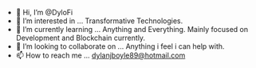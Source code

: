 - 👋 Hi, I’m @DyloFi
- 👀 I’m interested in ... Transformative Technologies.
- 🌱 I’m currently learning ... Anything and Everything. Mainly focused on Development and Blockchain currently.
- 💞️ I’m looking to collaborate on ... Anything i feel i can help with.
- 📫 How to reach me ... dylanjboyle89@hotmail.com

<!---
DyloFi/DyloFi is a ✨ special ✨ repository because its `README.md` (this file) appears on your GitHub profile.
You can click the Preview link to take a look at your changes.
--->
